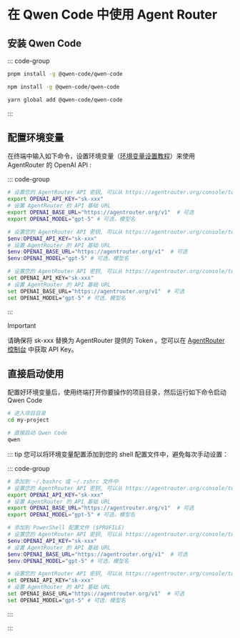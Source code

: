 # 在 Qwen Code 中使用 Agent Router


## 安装 Qwen Code 

::: code-group

```bash [pnpm]
pnpm install -g @qwen-code/qwen-code
```

```bash [npm]
npm install -g @qwen-code/qwen-code
```

```bash [yarn]
yarn global add @qwen-code/qwen-code
```

:::
## 配置环境变量

在终端中输入如下命令，设置环境变量（[环境变量设置教程](https://www.java.com/zh-CN/download/help/path.html)）来使用 AgentRouter 的 OpenAI API :

::: code-group

```bash [Linux/macOS]
# 设置您的 AgentRouter API 密钥, 可以从 https://agentrouter.org/console/token 获取
export OPENAI_API_KEY="sk-xxx"
# 设置 AgentRouter 的 API 基础 URL
export OPENAI_BASE_URL="https://agentrouter.org/v1"  # 可选
export OPENAI_MODEL="gpt-5" # 可选，模型名
```

```powershell [Windows PowerShell]
# 设置您的 AgentRouter API 密钥, 可以从 https://agentrouter.org/console/token 获取
$env:OPENAI_API_KEY="sk-xxx"
# 设置 AgentRouter 的 API 基础 URL
$env:OPENAI_BASE_URL="https://agentrouter.org/v1"  # 可选
$env:OPENAI_MODEL="gpt-5" # 可选，模型名
```

```bash [Windows CMD]
# 设置您的 AgentRouter API 密钥, 可以从 https://agentrouter.org/console/token 获取
set OPENAI_API_KEY="sk-xxx"
# 设置 AgentRouter 的 API 基础 URL
set OPENAI_BASE_URL="https://agentrouter.org/v1"  # 可选
set OPENAI_MODEL="gpt-5" # 可选，模型名
```

:::

> [!IMPORTANT]
> 请确保将 sk-xxx 替换为 AgentRouter 提供的 Token 。您可以在 [AgentRouter 控制台](https://agentrouter.org/console/token ) 中获取 API Key。


## 直接启动使用

配置好环境变量后，使用终端打开你要操作的项目目录，然后运行如下命令启动 Qwen Code

```bash
# 进入项目目录
cd my-project

# 直接启动 Qwen Code
qwen
```
::: tip
您可以将环境变量配置添加到您的 shell 配置文件中，避免每次手动设置：

::: code-group

```bash [Linux/macOS]
# 添加到 ~/.bashrc 或 ~/.zshrc 文件中
# 设置您的 AgentRouter API 密钥, 可以从 https://agentrouter.org/console/token 获取
export OPENAI_API_KEY="sk-xxx"
# 设置 AgentRouter 的 API 基础 URL
export OPENAI_BASE_URL="https://agentrouter.org/v1"  # 可选
export OPENAI_MODEL="gpt-5" # 可选，模型名
```

```powershell [Windows PowerShell]
# 添加到 PowerShell 配置文件 ($PROFILE)
# 设置您的 AgentRouter API 密钥, 可以从 https://agentrouter.org/console/token 获取
$env:OPENAI_API_KEY="sk-xxx"
# 设置 AgentRouter 的 API 基础 URL
$env:OPENAI_BASE_URL="https://agentrouter.org/v1"  # 可选
$env:OPENAI_MODEL="gpt-5" # 可选，模型名
```

```bash [Windows CMD]
# 设置您的 AgentRouter API 密钥, 可以从 https://agentrouter.org/console/token 获取
set OPENAI_API_KEY="sk-xxx"
# 设置 AgentRouter 的 API 基础 URL
set OPENAI_BASE_URL="https://agentrouter.org/v1"  # 可选
set OPENAI_MODEL="gpt-5" # 可选，模型名
```

:::

:::

